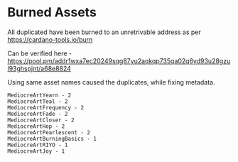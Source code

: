 # Burned Assets

All duplicated have been burned to an unretrivable address as per https://cardano-tools.io/burn

Can be verified here - https://pool.pm/addr1wxa7ec20249sqg87yu2aqkqp735qa02q6yd93u28gzul93ghspjnt/a68e8824

Using same asset names caused the duplicates, while fixing metadata.
```
MediocreArtYearn - 2
MediocreArtTeal - 2
MediocreArtFrequency - 2
MediocreArtFade - 2
MediocreArtCloser - 2
MediocreArtHop - 2 
MediocreArtPearlescent - 2
MediocreArtBurningBasics - 1
MediocreArtRIYO - 1
MediocreArtJoy - 1
```

